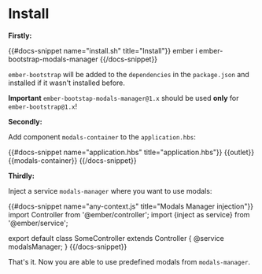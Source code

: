 # Install

**Firstly:**

{{#docs-snippet name="install.sh" title="Install"}}
ember i ember-bootstrap-modals-manager
{{/docs-snippet}}

`ember-bootstrap` will be added to the `dependencies` in the `package.json` and installed if it wasn't installed before.

**Important** `ember-bootstap-modals-manager@1.x` should be used **only** for `ember-bootstrap@1.x`!

**Secondly:**

Add component `modals-container` to the `application.hbs`:

{{#docs-snippet name="application.hbs" title="application.hbs"}}
{{outlet}}
{{modals-container}}
{{/docs-snippet}}

**Thirdly:**

Inject a service `modals-manager` where you want to use modals:

{{#docs-snippet name="any-context.js" title="Modals Manager injection"}}
import Controller from '@ember/controller';
import {inject as service} from '@ember/service';

export default class SomeController extends Controller {
  @service
  modalsManager;
}
{{/docs-snippet}}

That's it. Now you are able to use predefined modals from `modals-manager`.
